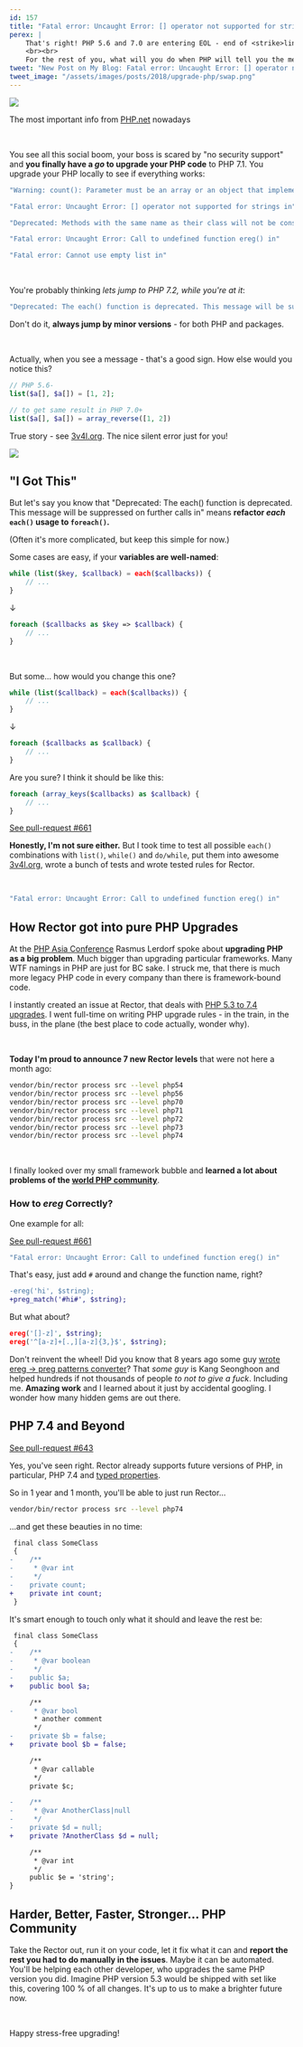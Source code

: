 ```yaml
---
id: 157
title: "Fatal error: Uncaught Error: [] operator not supported for strings in"
perex: |
    That's right! PHP 5.6 and 7.0 are entering EOL - end of <strike>line</strike> life this December. Social networks, Slacks, Twitter, Reddit are [full](https://www.reddit.com/r/PHP/comments/9syr3m/php_56_eol_end_of_life_end_of_2018_and_php_7/) of it. Are you running PHP 7.1? Good, come next year when PHP 7.1 is *eoling*. 
    <br><br>
    For the rest of you, what will you do when PHP will tell you the message in the title? 
tweet: "New Post on My Blog: Fatal error: Uncaught Error: [] operator not supported for strings in #php56 #php70 #eol #rector"
tweet_image: "/assets/images/posts/2018/upgrade-php/swap.png"
---
```


<div class="text-center">
    <img src="/assets/images/posts/2018/upgrade-php/important.png" class="img-thumbnail">
    <p>The most important info from <a href="http://php.net/supported-versions.php">PHP.net</a> nowadays</p>
</div>

<br>

You see all this social boom, your boss is scared by "no security support" and **you finally have a *go* to upgrade your PHP code** to PHP 7.1. You upgrade your PHP locally to see if everything works:

```bash
"Warning: count(): Parameter must be an array or an object that implements Countable in"
```

```bash
"Fatal error: Uncaught Error: [] operator not supported for strings in"
```

```bash
"Deprecated: Methods with the same name as their class will not be constructors in a future version of PHP; Filter has a deprecated constructor in"
```

```bash
"Fatal error: Uncaught Error: Call to undefined function ereg() in"
```

```bash
"Fatal error: Cannot use empty list in"
```

<br>

You're probably thinking *lets jump to PHP 7.2, while you're at it*:

```bash
"Deprecated: The each() function is deprecated. This message will be suppressed on further calls in"
```

Don't do it, **always jump by minor versions** - for both PHP and packages.

<br>

Actually, when you see a message - that's a good sign. How else would you notice this? 

```php
// PHP 5.6-
list($a[], $a[]) = [1, 2];

// to get same result in PHP 7.0+
list($a[], $a[]) = array_reverse([1, 2])
```

True story - see [3v4l.org](https://3v4l.org/H1hfA). The nice silent error just for you!

<img src="/assets/images/posts/2018/upgrade-php/swap.png" class="img-thumbnail">

## "I Got This"

But let's say you know that "Deprecated: The each() function is deprecated. This message will be suppressed on further calls in" means **refactor *each* `each()` usage to `foreach()`.** 

(Often it's more complicated, but keep this simple for now.)

Some cases are easy, if your **variables are well-named**:   

```php
while (list($key, $callback) = each($callbacks)) {
    // ...
}
```

↓

```php
foreach ($callbacks as $key => $callback) {
    // ...
}
```

<br>

But some... how would you change this one?

```php
while (list($callback) = each($callbacks)) {
    // ...
}
```

↓

```php
foreach ($callbacks as $callback) {
    // ...
}
```

Are you sure? I think it should be like this:

```php
foreach (array_keys($callbacks) as $callback) {
    // ...
}
```

<a href="https://github.com/rectorphp/rector/pull/661/" class="btn btn-dark btn-sm">
    <em class="fab fa-github fa-fw"></em>
    See pull-request #661
</a>

**Honestly, I'm not sure either.** But I took time to test all possible `each()` combinations with `list()`, `while()` and `do/while`, put them into awesome [3v4l.org](https://3v4l.org/), wrote a bunch of tests and wrote tested rules for Rector.

<br>

```bash
"Fatal error: Uncaught Error: Call to undefined function ereg() in"
```

## How Rector got into pure PHP Upgrades 

At the [PHP Asia Conference](/blog/2018/10/18/how-i-almost-missed-my-talk-in-php-asia-conference/) Rasmus Lerdorf spoke about **upgrading PHP as a big problem**. Much bigger than upgrading particular frameworks. Many WTF namings in PHP are just for BC sake. I struck me, that there is much more legacy PHP code in every company than there is framework-bound code.  

I instantly created an issue at Rector, that deals with [PHP 5.3 to 7.4 upgrades](https://github.com/rectorphp/rector/issues/638).
I went full-time on writing PHP upgrade rules - in the train, in the buss, in the plane (the best place to code actually, wonder why).

<br>
<p class="bigger"> 
   <strong>Today I'm proud to announce 7 new Rector levels</strong> that were not here a month ago:
</p>  

```bash
vendor/bin/rector process src --level php54
vendor/bin/rector process src --level php56
vendor/bin/rector process src --level php70
vendor/bin/rector process src --level php71
vendor/bin/rector process src --level php72
vendor/bin/rector process src --level php73
vendor/bin/rector process src --level php74
```

<br>  

I finally looked over my small framework bubble and **learned a lot about problems of the [world PHP community](https://friendsofphp.org/)**.

### How to *ereg* Correctly?

One example for all:

<a href="https://github.com/rectorphp/rector/pull/661/" class="btn btn-dark btn-sm">
    <em class="fab fa-github fa-fw"></em>
    See pull-request #661
</a>

```bash
"Fatal error: Uncaught Error: Call to undefined function ereg() in"
```

That's easy, just add `#` around and change the function name, right?

```diff 
-ereg('hi', $string);
+preg_match('#hi#', $string);
```

But what about?

```php
ereg('[]-z]', $string);
ereg('^[a-z]+[.,][a-z]{3,}$', $string);
```

Don't reinvent the wheel! Did you know that 8 years ago some guy [wrote ereg → preg patterns converter](https://gist.github.com/lifthrasiir/704754/7e486f43e62fd1c9d3669330c251f8ca4a59a3f8)? That *some guy* is Kang Seonghoon and helped hundreds if not thousands of people *to not to give a fuck*. Including me. **Amazing work** and I learned about it just by accidental googling. I wonder how many hidden gems are out there.

## PHP 7.4 and Beyond

<a href="https://github.com/rectorphp/rector/pull/643/" class="btn btn-dark btn-sm">
    <em class="fab fa-github fa-fw"></em>
    See pull-request #643
</a>

Yes, you've seen right. Rector already supports future versions of PHP, in particular, PHP 7.4 and [typed properties](https://wiki.php.net/rfc/typed_properties_v2).

So in 1 year and 1 month, you'll be able to just run Rector...

```bash
vendor/bin/rector process src --level php74
```

...and get these beauties in no time: 

```diff
 final class SomeClass 
 {
-    /** 
-     * @var int 
-     */
-    private count; 
+    private int count;
 }
```

It's smart enough to touch only what it should and leave the rest be:


```diff
 final class SomeClass
 {
-    /**
-     * @var boolean
-     */
-    public $a;
+    public bool $a;

     /**
-     * @var bool
      * another comment
      */
-    private $b = false;
+    private bool $b = false;

     /**
      * @var callable
      */
     private $c;

-    /**
-     * @var AnotherClass|null
-     */
-    private $d = null;
+    private ?AnotherClass $d = null;

     /**
      * @var int
      */
     public $e = 'string';
}
```

## Harder, Better, Faster, Stronger... PHP Community

Take the Rector out, run it on your code, let it fix what it can and **report the rest you had to do manually in the issues**. Maybe it can be automated.
You'll be helping each other developer, who upgrades the same PHP version you did. Imagine PHP version 5.3 would be shipped with set like this, covering 100 % of all changes. It's up to us to make a brighter future now.

<br>

Happy stress-free upgrading!
